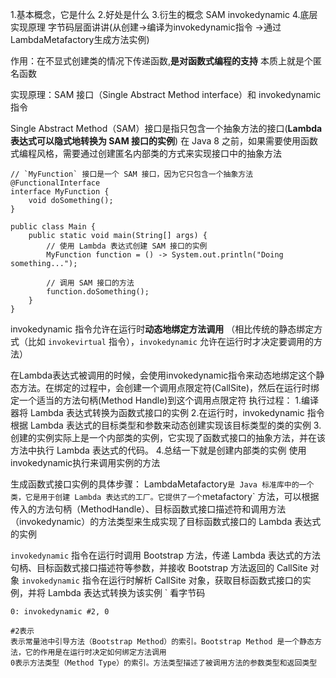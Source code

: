 1.基本概念，它是什么
2.好处是什么
3.衍生的概念 SAM invokedynamic
4.底层实现原理 字节码层面讲讲(从创建->编译为invokedynamic指令 ->通过LambdaMetafactory生成方法实例)



作用：在不显式创建类的情况下传递函数,**是对函数式编程的支持**
本质上就是个匿名函数


实现原理：SAM 接口（Single Abstract Method interface）和 invokedynamic 指令

Single Abstract Method（SAM）接口是指只包含一个抽象方法的接口(**Lambda 表达式可以隐式地转换为 SAM 接口的实例**)
在 Java 8 之前，如果需要使用函数式编程风格，需要通过创建匿名内部类的方式来实现接口中的抽象方法
```
// `MyFunction` 接口是一个 SAM 接口，因为它只包含一个抽象方法
@FunctionalInterface
interface MyFunction {
    void doSomething();
}

public class Main {
    public static void main(String[] args) {
        // 使用 Lambda 表达式创建 SAM 接口的实例
        MyFunction function = () -> System.out.println("Doing something...");

        // 调用 SAM 接口的方法
        function.doSomething();
    }
}

```


invokedynamic 指令允许在运行时**动态地绑定方法调用**
（相比传统的静态绑定方式（比如 `invokevirtual` 指令），`invokedynamic` 允许在运行时才决定要调用的方法）

在Lambda表达式被调用的时候，会使用invokedynamic指令来动态地绑定这个静态方法。在绑定的过程中，会创建一个调用点限定符(CallSite)，然后在运行时绑定一个适当的方法句柄(Method Handle)到这个调用点限定符
执行过程：
1.编译器将 Lambda 表达式转换为函数式接口的实例
2.在运行时，invokedynamic 指令根据 Lambda 表达式的目标类型和参数来动态创建实现该目标类型的类的实例
3.创建的实例实际上是一个内部类的实例，它实现了函数式接口的抽象方法，并在该方法中执行 Lambda 表达式的代码。
4.总结一下就是创建内部类的实例 使用invokedynamic执行来调用实例的方法


生成函数式接口实例的具体步骤：
LambdaMetafactory` 是 Java 标准库中的一个类，它是用于创建 Lambda 表达式的工厂。它提供了一个 `metafactory` 方法，可以根据传入的方法句柄（MethodHandle）、目标函数式接口描述符和调用方法（invokedynamic）的方法类型来生成实现了目标函数式接口的 Lambda 表达式的实例

`invokedynamic` 指令在运行时调用 Bootstrap 方法，传递 Lambda 表达式的方法句柄、目标函数式接口描述符等参数，并接收 Bootstrap 方法返回的 CallSite 对象
`invokedynamic` 指令在运行时解析 CallSite 对象，获取目标函数式接口的实例，并将 Lambda 表达式转换为该实例
`
看字节码
```
0: invokedynamic #2, 0

#2表示
表示常量池中引导方法（Bootstrap Method）的索引。Bootstrap Method 是一个静态方法，它的作用是在运行时决定如何绑定方法调用
0表示方法类型（Method Type）的索引。方法类型描述了被调用方法的参数类型和返回类型

```